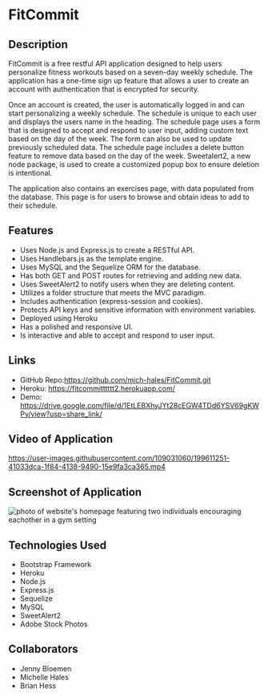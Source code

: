 # FitCommit

## Description
FitCommit is a free restful API application designed to help users personalize fitness workouts based on a seven-day weekly schedule. The application has a one-time sign up feature that allows a user to create an account with authentication that is encrypted for security.

Once an account is created, the user is automatically logged in and can start personalizing a weekly schedule. The schedule is unique to each user and displays the users name in the heading. The schedule page uses a form that is designed to accept and respond to user input, adding custom text based on the day of the week. The form can also be used to update previously scheduled data. The schedule page includes a delete button feature to remove data based on the day of the week. Sweetalert2, a new node package, is used to create a customized popup box to ensure deletion is intentional.

The application also contains an exercises page, with data populated from the database. This page is for users to browse and obtain ideas to add to their schedule.

## Features
  * Uses Node.js and Express.js to create a RESTful API.
  * Uses Handlebars.js as the template engine.
  * Uses MySQL and the Sequelize ORM for the database.
  * Has both GET and POST routes for retrieving and adding new data.
  * Uses SweetAlert2 to notify users when they are deleting content.
  * Utilizes a folder structure that meets the MVC paradigm.
  * Includes authentication (express-session and cookies).
  * Protects API keys and sensitive information with environment variables.
  * Deployed using Heroku
  * Has a polished and responsive UI.
  * Is interactive and able to accept and respond to user input.

## Links
  * GitHub Repo:https://github.com/mich-hales/FitCommit.git
  * Heroku: https://fitcommitttttt2.herokuapp.com/
  * Demo: https://drive.google.com/file/d/1EtLEBXhyJYt28cEGW4TDd6YSV69gKWPy/view?usp=share_link/

## Video of Application
<!-- video -->


https://user-images.githubusercontent.com/109031060/199611251-41033dca-1f84-4138-9490-15e9fa3ca365.mp4











## Screenshot of Application
![photo of website's homepage featuring two individuals encouraging eachother in a gym setting](./assets/FitCommit-Homepage-Screenshot.png)



## Technologies Used
  * Bootstrap Framework
  * Heroku
  * Node.js
  * Express.js
  * Sequelize
  * MySQL
  * SweetAlert2
  * Adobe Stock Photos

## Collaborators
  * Jenny Bloemen
  * Michelle Hales
  * Brian Hess
